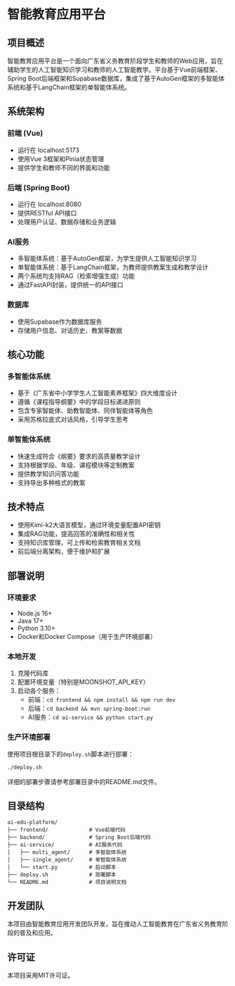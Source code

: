 # 智能教育应用平台

## 项目概述

智能教育应用平台是一个面向广东省义务教育阶段学生和教师的Web应用，旨在辅助学生的人工智能知识学习和教师的人工智能教学。平台基于Vue前端框架、Spring Boot后端框架和Supabase数据库，集成了基于AutoGen框架的多智能体系统和基于LangChain框架的单智能体系统。

## 系统架构

### 前端 (Vue)
- 运行在 localhost:5173
- 使用Vue 3框架和Pinia状态管理
- 提供学生和教师不同的界面和功能

### 后端 (Spring Boot)
- 运行在 localhost:8080
- 提供RESTful API接口
- 处理用户认证、数据存储和业务逻辑

### AI服务
- 多智能体系统：基于AutoGen框架，为学生提供人工智能知识学习
- 单智能体系统：基于LangChain框架，为教师提供教案生成和教学设计
- 两个系统均支持RAG（检索增强生成）功能
- 通过FastAPI封装，提供统一的API接口

### 数据库
- 使用Supabase作为数据库服务
- 存储用户信息、对话历史、教案等数据

## 核心功能

### 多智能体系统
- 基于《广东省中小学学生人工智能素养框架》四大维度设计
- 遵循《课程指导纲要》中的学段目标递进原则
- 包含专家智能体、助教智能体、同伴智能体等角色
- 采用苏格拉底式对话风格，引导学生思考

### 单智能体系统
- 快速生成符合《纲要》要求的高质量教学设计
- 支持根据学段、年级、课程模块等定制教案
- 提供教学知识问答功能
- 支持导出多种格式的教案

## 技术特点

- 使用Kimi-k2大语言模型，通过环境变量配置API密钥
- 集成RAG功能，提高回答的准确性和相关性
- 支持知识库管理，可上传和检索教育相关文档
- 前后端分离架构，便于维护和扩展

## 部署说明

### 环境要求
- Node.js 16+
- Java 17+
- Python 3.10+
- Docker和Docker Compose（用于生产环境部署）

### 本地开发
1. 克隆代码库
2. 配置环境变量（特别是MOONSHOT_API_KEY）
3. 启动各个服务：
   - 前端：`cd frontend && npm install && npm run dev`
   - 后端：`cd backend && mvn spring-boot:run`
   - AI服务：`cd ai-service && python start.py`

### 生产环境部署
使用项目根目录下的`deploy.sh`脚本进行部署：
```bash
./deploy.sh
```

详细的部署步骤请参考部署目录中的README.md文件。

## 目录结构

```
ai-edu-platform/
├── frontend/             # Vue前端代码
├── backend/              # Spring Boot后端代码
├── ai-service/           # AI服务代码
│   ├── multi_agent/      # 多智能体系统
│   ├── single_agent/     # 单智能体系统
│   └── start.py          # 启动脚本
├── deploy.sh             # 部署脚本
└── README.md             # 项目说明文档
```

## 开发团队

本项目由智能教育应用开发团队开发，旨在推动人工智能教育在广东省义务教育阶段的普及和应用。

## 许可证

本项目采用MIT许可证。
